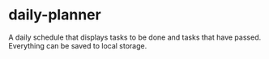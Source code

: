 # daily-planner
A daily schedule that displays tasks to be done and tasks that have passed. Everything can be saved to local storage.
